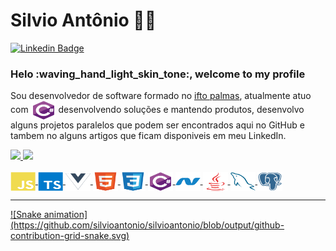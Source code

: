 # Silvio Antônio :man_technologist:

[![Linkedin Badge](https://img.shields.io/badge/-LinkedIn-blue?style=flat-square&logo=Linkedin&logoColor=white&link=https://www.linkedin.com/in/osmir-mariano-a03a3170/)](https://www.linkedin.com/in/silvio-antonio-de-oliveira-junior-621813142)

### Helo :waving_hand_light_skin_tone:, welcome to my profile

Sou desenvolvedor de software formado no [ifto palmas](https://github.com/ifto-palmas), atualmente atuo com 
  <img align="center" alt="Silvio-Csharp" height="30" width="40" src="https://raw.githubusercontent.com/devicons/devicon/master/icons/csharp/csharp-original.svg"/> desenvolvendo soluções e mantendo produtos, desenvolvo alguns projetos paralelos que podem ser encontrados aqui no GitHub e tambem no alguns artigos que ficam disponiveis em meu LinkedIn.



<div>
  <a href="https://github.com/silvioantonio"/>
  <img height="180em" src="https://github-readme-stats.vercel.app/api?username=silvioantonio&show_icons=true&theme=darcula&include_all_commits=true&count_private=true"/>
  <img height="180em" src="https://github-readme-stats.vercel.app/api/top-langs/?username=silvioantonio&layout=compact&langs_count=7&theme=darcula"/>
</div>
<div style="display: inline_block">
  <br>
  <img align="center" alt="Silvio-Js" height="30" width="40" src="https://raw.githubusercontent.com/devicons/devicon/master/icons/javascript/javascript-plain.svg"/>
  <img align="center" alt="Silvio-Ts" height="30" width="40" src="https://raw.githubusercontent.com/devicons/devicon/master/icons/typescript/typescript-plain.svg"/>
  <img align="center" alt="Silvio-Vuejs" height="30" width="40" src="https://raw.githubusercontent.com/devicons/devicon/master/icons/vuejs/vuejs-plain.svg"/>
  <img align="center" alt="Silvio-HTML" height="30" width="40" src="https://raw.githubusercontent.com/devicons/devicon/master/icons/html5/html5-original.svg"/>
  <img align="center" alt="Silvio-CSS" height="30" width="40" src="https://raw.githubusercontent.com/devicons/devicon/master/icons/css3/css3-original.svg"/>
  <img align="center" alt="Silvio-Csharp" height="30" width="40" src="https://raw.githubusercontent.com/devicons/devicon/master/icons/csharp/csharp-original.svg"/>
  <img align="center" alt="Silvio-DotNet" height="30" width="40" src="https://raw.githubusercontent.com/devicons/devicon/master/icons/dot-net/dot-net-plain.svg"/>  
  <img align="center" alt="Silvio-Java" height="30" width="40" src="https://raw.githubusercontent.com/devicons/devicon/master/icons/java/java-plain.svg"/>
  <img align="center" alt="Silvio-Mysql" height="30" width="40" src="https://raw.githubusercontent.com/devicons/devicon/master/icons/mysql/mysql-plain.svg"/>
  <img align="center" alt="Silvio-Mysql" height="30" width="40" src="https://raw.githubusercontent.com/devicons/devicon/master/icons/postgresql/postgresql-plain.svg"/>
</div>
<hr>
![Snake animation](https://github.com/silvioantonio/silvioantonio/blob/output/github-contribution-grid-snake.svg)